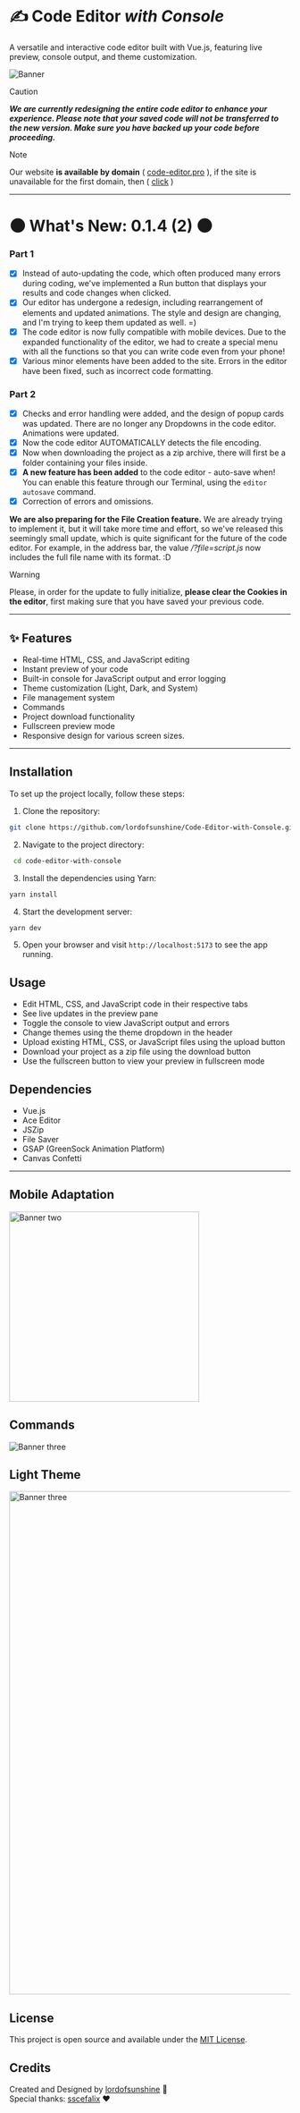 # ✍ Code Editor *with Console*

A versatile and interactive code editor built with Vue.js, featuring live preview, console output, and theme customization.

<img alt="Banner" src="https://cdn.glitch.global/4ae4fbec-cbe7-491c-b8b9-57879c9f0e5d/9ec9a6e8-3b7b-4305-9657-9d7c75685dfe.image.png?v=1738080588866">

> [!CAUTION]
> ***We are currently redesigning the entire code editor to enhance your experience. Please note that your saved code will not be transferred to the new version. Make sure you have backed up your code before proceeding.***

> [!NOTE]
> Our website **is available by domain** ( [code-editor.pro](https://code-editor.pro/) ), if the site is unavailable for the first domain, then ( [click](https://code-editor-with-console.vercel.app) )

<hr>

# 🌑 **What's New: 0.1.4 (2)** 🌑
### Part 1 
- [x] Instead of auto-updating the code, which often produced many errors during coding, we've implemented a Run button that displays your results and code changes when clicked.
- [x] Our editor has undergone a redesign, including rearrangement of elements and updated animations. The style and design are changing, and I'm trying to keep them updated as well. =)
- [x] The code editor is now fully compatible with mobile devices. Due to the expanded functionality of the editor, we had to create a special menu with all the functions so that you can write code even from your phone!
- [x] Various minor elements have been added to the site. Errors in the editor have been fixed, such as incorrect code formatting.
### Part 2 
- [x] Checks and error handling were added, and the design of popup cards was updated. There are no longer any Dropdowns in the code editor. Animations were updated.
- [x] Now the code editor AUTOMATICALLY detects the file encoding.
- [x] Now when downloading the project as a zip archive, there will first be a folder containing your files inside.
- [x] **A new feature has been added** to the code editor - auto-save when! You can enable this feature through our Terminal, using the `editor autosave` command.
- [x] Correction of errors and omissions.

**We are also preparing for the File Creation feature.** We are already trying to implement it, but it will take more time and effort, so we've released this seemingly small update, which is quite significant for the future of the code editor. For example, in the address bar, the value */?file=script.js* now includes the full file name with its format. :D

> [!WARNING]
> Please, in order for the update to fully initialize, **please clear the Cookies in the editor**, first making sure that you have saved your previous code.
<hr>

## ✨ Features

- Real-time HTML, CSS, and JavaScript editing
- Instant preview of your code
- Built-in console for JavaScript output and error logging
- Theme customization (Light, Dark, and System)
- File management system
- Commands
- Project download functionality
- Fullscreen preview mode
- Responsive design for various screen sizes.

<hr>

## Installation

To set up the project locally, follow these steps:

1. Clone the repository:
```bash
git clone https://github.com/lordofsunshine/Code-Editor-with-Console.git
```
2. Navigate to the project directory:
```bash
 cd code-editor-with-console
```
3. Install the dependencies using Yarn:
```bash
yarn install
```
4. Start the development server:
```bash
yarn dev
```
5. Open your browser and visit `http://localhost:5173` to see the app running.
## Usage

- Edit HTML, CSS, and JavaScript code in their respective tabs
- See live updates in the preview pane
- Toggle the console to view JavaScript output and errors
- Change themes using the theme dropdown in the header
- Upload existing HTML, CSS, or JavaScript files using the upload button
- Download your project as a zip file using the download button
- Use the fullscreen button to view your preview in fullscreen mode

## Dependencies

- Vue.js
- Ace Editor
- JSZip
- File Saver
- GSAP (GreenSock Animation Platform)
- Canvas Confetti

<hr>

## Mobile Adaptation

<img alt="Banner two" width="340" src="https://cdn.glitch.global/4ae4fbec-cbe7-491c-b8b9-57879c9f0e5d/code-editor.pro__file%3Dstyle.css(Samsung%20Galaxy%20S8%2B).png?v=1738080609945">

## Commands

<img alt="Banner three" src="https://cdn.glitch.global/64e004e3-d81d-4b3a-9fb1-c899982de83f/44a3ba2e-be51-451e-a441-b5c2c17009fe.image.png?v=1735054435710">

## Light Theme

<img alt="Banner three" width="900" src="https://cdn.glitch.global/4ae4fbec-cbe7-491c-b8b9-57879c9f0e5d/2ccb7746-e401-45dc-bf56-914f3a651bd6.image.png?v=1738080630338">

## License

This project is open source and available under the [MIT License](https://github.com/lordofsunshine/Code-Editor-with-Console/blob/main/LICENSE).

## Credits

Created and Designed by [lordofsunshine](https://github.com/lordofsunshine) 🎨<br>
Special thanks: [sscefalix](https://github.com/sscefalix) ❤
